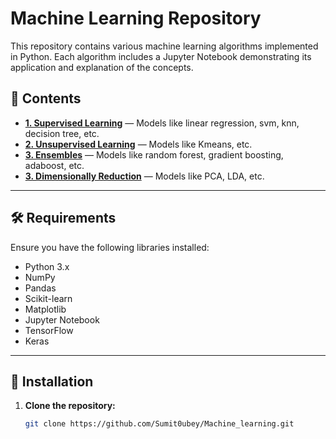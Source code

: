 # Machine Learning Repository  

This repository contains various machine learning algorithms implemented in Python. Each algorithm includes a Jupyter Notebook demonstrating its application and explanation of the concepts.  

## 📁 **Contents**  

- **[1. Supervised Learning](/Supervised_ML/)** — Models like linear regression, svm, knn, decision tree, etc.
- **[2. Unsupervised Learning](/Unsupervised_ML/)** — Models like Kmeans, etc.
- **[3. Ensembles](/Ensembles/)** — Models like random forest, gradient boosting, adaboost, etc.
- **[3. Dimensionally Reduction](/Dimensionally_Reduction/)** — Models like PCA, LDA, etc.

---

## 🛠️ **Requirements**  

Ensure you have the following libraries installed:  

- Python 3.x  
- NumPy  
- Pandas  
- Scikit-learn  
- Matplotlib  
- Jupyter Notebook  
- TensorFlow  
- Keras  

---

## 🚀 **Installation**  

1. **Clone the repository:**  

   ```bash
   git clone https://github.com/Sumit0ubey/Machine_learning.git
